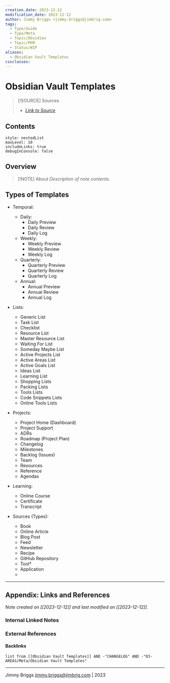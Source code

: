 ```yaml
---
creation_date: 2023-12-12
modification_date: 2023-12-12
author: Jimmy Briggs <jimmy.briggs@jimbrig.com>
tags:
  - Type/Guide
  - Type/Meta
  - Topic/Obsidian
  - Topic/PKM
  - Status/WIP
aliases:
  - Obsidian Vault Templates
cssclasses: 
---
```


# Obsidian Vault Templates

> [!SOURCE] Sources
> - *[Link to Source]()*

## Contents

```table-of-contents
style: nestedList
maxLevel: 10
includeLinks: true
debugInConsole: false
```

## Overview

> [!NOTE] About
> *Description of note contents.*

## Types of Templates

- Temporal:
	- Daily:
		- Daily Preview
		- Daily Review
		- Daily Log
	- Weekly:
		- Weekly Preview
		- Weekly Review
		- Weekly Log
	- Quarterly:
		- Quarterly Preview
		- Quarterly Review
		- Quarterly Log
	- Annual:
		- Annual Preview
		- Annual Review
		- Annual Log

- Lists:
	- Generic List
	- Task List
	- Checklist
	- Resource List
	- Master Resource List
	- Waiting For List
	- Someday Maybe List
	- Active Projects List
	- Active Areas List
	- Active Goals List
	- Ideas List
	- Learning List
	- Shopping Lists
	- Packing Lists
	- Tools Lists
	- Code Snippets Lists
	- Online Tools Lists
	
- Projects:
	- Project Home (Dashboard)
	- Project Support
	- ADRs
	- Roadmap (Project Plan)
	- Changelog
	- Milestones
	- Backlog (Issues)
	- Team
	- Resources
	- Reference
	- Agendas
	
- Learning:
	- Online Course
	- Certificate
	- Transcript

- Sources (Types):
	- Book
	- Online Article
	- Blog Post
	- Feed
	- Newsletter
	- Recipe
	- GitHub Repository
	- Tool*
	- Application
	- 


***

## Appendix: Links and References

*Note created on [[2023-12-12]] and last modified on [[2023-12-12]].*

### Internal Linked Notes

### External References

#### Backlinks

```dataview
list from [[Obsidian Vault Templates]] AND -"CHANGELOG" AND -"03-AREAS/Meta/Obsidian Vault Templates"
```


***

Jimmy Briggs <jimmy.briggs@jimbrig.com> | 2023
